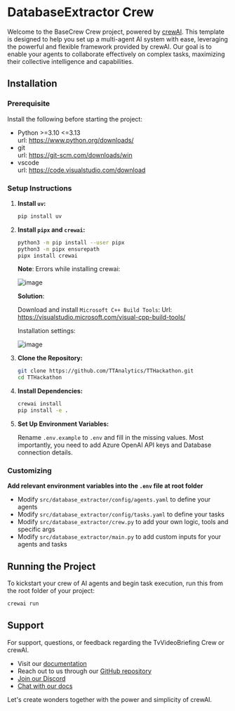 # DatabaseExtractor Crew

Welcome to the BaseCrew Crew project, powered by [crewAI](https://crewai.com). This template is designed to help you set up a multi-agent AI system with ease, leveraging the powerful and flexible framework provided by crewAI. Our goal is to enable your agents to collaborate effectively on complex tasks, maximizing their collective intelligence and capabilities.

## Installation

### Prerequisite

Install the following before starting the project:

- Python >=3.10 <=3.13<br>
  url: https://www.python.org/downloads/
- git<br>
  url: https://git-scm.com/downloads/win
- vscode<br>
  url: https://code.visualstudio.com/download

### Setup Instructions

1. **Install `uv`:**

   ```bash
   pip install uv
   ```
   
2. **Install `pipx` and `crewai`:**

   ```bash
   python3 -m pip install --user pipx
   python3 -m pipx ensurepath
   pipx install crewai
   ```

   **Note**: Errors while installing crewai:
   
   ![image](https://github.com/user-attachments/assets/15a63d94-417f-47e6-8f1a-db87a842efbf)

   **Solution**:
   
   Download and install `Microsoft C++ Build Tools`:
  Url: https://visualstudio.microsoft.com/visual-cpp-build-tools/

   Installation settings:
   
   ![image](https://github.com/user-attachments/assets/49f5f1d5-54eb-4b5e-bf03-a297fc69019e)

   
4. **Clone the Repository:**

   ```bash
   git clone https://github.com/TTAnalytics/TTHackathon.git
   cd TTHackathon
   ```

5. **Install Dependencies:**

   ```bash
   crewai install
   pip install -e .
   ```

6. **Set Up Environment Variables:**

   Rename `.env.example` to `.env` and fill in the missing values. Most importantly, you need to add Azure OpenAI API keys and Database connection details.


### Customizing

**Add relevant environment variables into the `.env` file at root folder**

- Modify `src/database_extractor/config/agents.yaml` to define your agents
- Modify `src/database_extractor/config/tasks.yaml` to define your tasks
- Modify `src/database_extractor/crew.py` to add your own logic, tools and specific args
- Modify `src/database_extractor/main.py` to add custom inputs for your agents and tasks

## Running the Project

To kickstart your crew of AI agents and begin task execution, run this from the root folder of your project:

```bash
crewai run
```

## Support

For support, questions, or feedback regarding the TvVideoBriefing Crew or crewAI.
- Visit our [documentation](https://docs.crewai.com)
- Reach out to us through our [GitHub repository](https://github.com/joaomdmoura/crewai)
- [Join our Discord](https://discord.com/invite/X4JWnZnxPb)
- [Chat with our docs](https://chatg.pt/DWjSBZn)

Let's create wonders together with the power and simplicity of crewAI.
